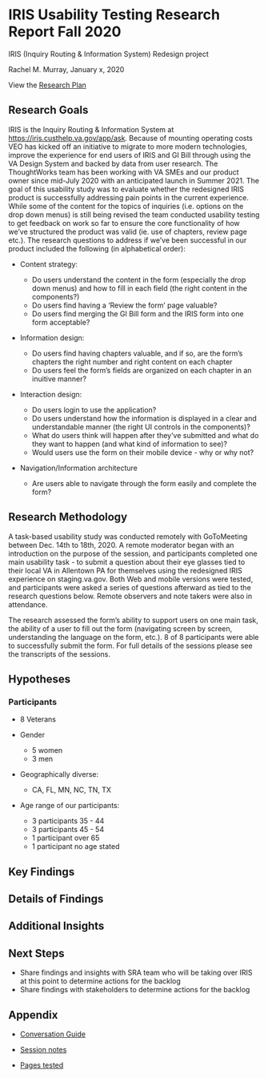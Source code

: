 # IRIS Usability Testing Research Report Fall 2020

IRIS (Inquiry Routing & Information System) Redesign project

Rachel M. Murray, January x, 2020

View the [Research Plan](https://github.com/department-of-veterans-affairs/va.gov-team/blob/master/products/iris/Design/research/Usability-Testing/IRIS%20Usability%20Testing%20Research%20Plan%20Fall%202020.md)

## Research Goals 

IRIS is the Inquiry Routing & Information System at https://iris.custhelp.va.gov/app/ask.  Because of mounting operating costs VEO has kicked off an initiative to migrate to more modern technologies, improve the experience for end users of IRIS and GI Bill through using the VA Design System and backed by data from user research.  The ThoughtWorks team has been working with VA SMEs and our product owner since mid-July 2020 with an anticipated launch in Summer 2021.  The goal of this usability study was to evaluate whether the redesigned IRIS product is successfully addressing pain points in the current experience. While some of the content for the topics of inquiries (i.e. options on the drop down menus) is still being revised the team conducted usability testing to get feedback on work so far to ensure the core functionality of how we’ve structured the product was valid (ie. use of chapters, review page etc.). The research questions to address if we’ve been successful in our product included the following (in alphabetical order):


* Content strategy: 
  * Do users understand the content in the form (especially the drop down menus) and how to fill in each field (the right content in the components?)
  * Do users find having a ‘Review the form’ page valuable?
  * Do users find merging the GI Bill form and the IRIS form into one form acceptable?

* Information design: 
  * Do users find having chapters valuable, and if so, are the form’s chapters the right number and right content on each chapter 
  * Do users feel the form’s fields are organized on each chapter in an inuitive manner?

* Interaction design: 
  * Do users login to use the application?
  * Do users understand how the information is displayed in a clear and understandable manner (the right UI controls in the components)? 
  * What do users think will happen after they’ve submitted and what do they want to happen (and what kind of information to see)?
  * Would users use the form on their mobile device - why or why not?

* Navigation/Information architecture
  * Are users able to navigate through the form easily and complete the form?


## Research Methodology 

A task-based usability study was conducted remotely with GoToMeeting between Dec. 14th to 18th, 2020. A remote moderator began with an introduction on the purpose of the session, and participants completed one main usability task - to submit a question about their eye glasses tied to their local VA in Allentown PA for themselves using the redesigned IRIS experience on staging.va.gov.  Both Web and mobile versions were tested, and participants were asked a series of questions afterward as tied to the research questions below.  Remote observers and note takers were also in attendance.

The research assessed the form’s ability to support users on one main task, the ability of a user to fill out the form (navigating screen by screen, understanding the language on the form, etc.). 8 of 8 participants were able to successfully submit the form.  For full details of the sessions please see the transcripts of the sessions.

## Hypotheses


### Participants

* 8 Veterans

* Gender
  * 5 women
  * 3 men
  
* Geographically diverse: 
  * CA, FL, MN, NC, TN, TX

* Age range of our participants:
  * 3 participants 35 - 44
  * 3 participants 45 - 54
  * 1 participant over 65
  * 1 participant no age stated


## Key Findings



## Details of Findings



## Additional Insights


## Next Steps 

- Share findings and insights with SRA team who will be taking over IRIS at this point to determine actions for the backlog
- Share findings with stakeholders to determine actions for the backlog

## Appendix

- [Conversation Guide](https://github.com/department-of-veterans-affairs/va.gov-team/blob/master/products/iris/Design/research/Usability-Testing/IRIS%20Usability%20Testing%20Conversation%20Guide%20Fall%202020.md)

- [Session notes](https://github.com/department-of-veterans-affairs/va.gov-team/tree/master/products/iris/Design/research/Usability-Testing/Transcripts)

- [Pages tested](https://staging.va.gov/ask-a-question )


